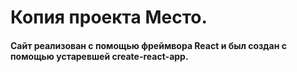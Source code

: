 # Копия проекта Место.
#### Сайт реализован с помощью фреймвора React и был создан с помощью устаревшей create-react-app. 
